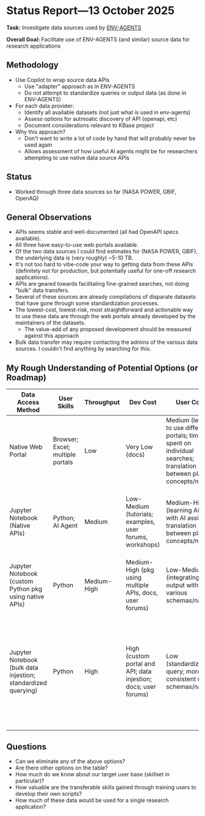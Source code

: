 # Status Report&mdash;13 October 2025

__Task:__ Investigate data sources used by  [ENV-AGENTS](https://github.com/aparkin/env-agents/tree/main)

__Overall Goal:__ Facilitate use of ENV-AGENTS (and similar) source data for research applications

## Methodology
- Use Copilot to wrap source data APIs
  - Use "adapter" approach as in ENV-AGENTS
  - Do not attempt to standardize queries or output data (as done in ENV-AGENTS)
- For each data provider:
  - Identify all available datasets (not just what is used in env-agents)
  - Assess options for autmoatic discovery of API (openapi, etc)
  - Document considerations relevant to KBase project
- Why this approach?
  - Don't want to write a lot of code by hand that will probably never be used again
  - Allows assessment of how useful AI agents might be for researchers attempting to use native data source APIs

## Status
- Worked through three data sources so far (NASA POWER, GBIF, OpenAQ)

## General Observations
- APIs seems stable and well-documented (all had OpenAPI specs available).
- All three have easy-to-use web portals available.
- Of the two data sources I could find estimates for (NASA POWER, GBIF), the underlying data is (very roughly) ~5-10 TB.
- It's not too hard to vibe-code your way to getting data from these APIs (definitely not for production, but potentially useful for one-off research applications).
- APIs are geared towards facilitating fine-grained searches, not doing "bulk" data transfers.
- Several of these sources are already compilations of disparate datasets that have gone through some standardization processes.
- The lowest-cost, lowest-risk, most straightforward and actionable way to use these data are through the web portals already developed by the maintainers of the datasets.
  - The value-add of any proposed development should be measured against this approach
- Bulk data transfer may require contacting the admins of the various data sources. I couldn't find anything by searching for this.

## My Rough Understanding of Potential Options (or Roadmap)

| Data Access Method                                            | User Skills                      | Throughput  | Dev Cost                                                        | User Costs                                                                                                                  | Pros                                                                                                       | Cons                                                                                                                                                                       |
|---------------------------------------------------------------|----------------------------------|-------------|-----------------------------------------------------------------|-----------------------------------------------------------------------------------------------------------------------------|------------------------------------------------------------------------------------------------------------|----------------------------------------------------------------------------------------------------------------------------------------------------------------------------|
| Native Web Portal                                             | Browser; Excel; multiple portals | Low         | Very Low (docs)                                                 | Medium (learning to use different portals; time spent on individual searches; translation between platform concepts/naming) | Low dev cost; currently available                                                                          | Low throughput                                                                                                                                                             |
| Jupyter Notebook (Native APIs)                                | Python; AI Agent                 | Medium      | Low-Medium (tutorials; examples, user forums, workshops)        | Medium-High (learning APIs with AI assist; translation between platform concepts/naming)                                    | Low dev cost; high throughput; users gain transferable skills                                              | High spin-up time for users w/ limited coding experience; uncertain usefulness of AI agents                                                                                |
| Jupyter Notebook (custom Python pkg using native APIs)        | Python                           | Medium-High | Medium-High (pkg using multiple APIs, docs, user forums)        | Low-Medium (integrating output with various schemas/naming)                                                                 | High throughput; only one portal for users to learn                                                        | High dev cost; volatile APIs; non-transferable user skills                                                                                                                 |
| Jupyter Notebook (bulk data injestion; standardized querying) | Python                           | High        | High (custom portal and API; data injestion; docs; user forums) | Low (standardized query; more consistent results schemas/naming)                                                            | High throughput; only one portal for users to learn; standardized data sets; single back-end API           | High dev cost; loss of information through standardizing data; volatile source data schemas; volatile bulk transfer APIs (if even available); non-transferable user skills |

## Questions
- Can we eliminate any of the above options?
- Are there other options on the table?
- How much do we know about our target user base (skillset in particular)?
- How valuable are the transferable skills gained through training users to develop their own scripts?
- How much of these data would be used for a single research application?